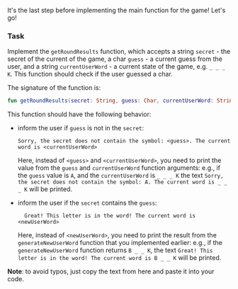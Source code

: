 It's the last step before implementing the main function for the game! Let's go!

### Task

Implement the `getRoundResults` function,
which accepts a string `secret` - the secret of the current of the game, 
a char `guess` - a current guess from the user, and a string `currentUserWord` - a current state of the game, e.g. `_ _ _ K`.
This function should check if the user guessed a char.

<div class="hint" title="Click me to see the new signature of the safeUserInput function">

The signature of the function is:
```kotlin
fun getRoundResults(secret: String, guess: Char, currentUserWord: String): String
```
</div>

This function should have the following behavior:
- inform the user if `guess` is not in the `secret`:
  ```text
  Sorry, the secret does not contain the symbol: <guess>. The current word is <currentUserWord>
  ```
  Here, instead of `<guess>` and `<currentUserWord>`, you need to print the value from the `guess` and `currentUserWord` function arguments: 
  e.g., if the `guess` value is `A`, and the `currentUserWord` is `_ _ _ K`
  the text `Sorry, the secret does not contain the symbol: A. The current word is _ _ _ K` will be printed.

- inform the user if the `secret` contains the `guess`:
  ```text
    Great! This letter is in the word! The current word is <newUserWord>
    ```
  Here, instead of `<newUserWord>`, you need to print the result from the `generateNewUserWord` function that you implemented earlier: e.g., 
  if the `generateNewUserWord` function returns `B _ _ K`,
  the text `Great! This letter is in the word! The current word is B _ _ K` will be printed.

**Note**: to avoid typos, just copy the text from here and paste it into your code.
